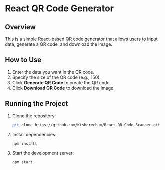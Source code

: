 # React QR Code Generator

## Overview
This is a simple React-based QR code generator that allows users to input data, generate a QR code, and download the image.

## How to Use
1. Enter the data you want in the QR code.
2. Specify the size of the QR code (e.g., 150).
3. Click **Generate QR Code** to create the QR code.
4. Click **Download QR Code** to download the image.

## Running the Project

1. Clone the repository:

    ```bash
    git clone https://github.com/Kishorecbum/React-QR-Code-Scanner.git
    ```

2. Install dependencies:

    ```bash
    npm install
    ```

3. Start the development server:

    ```bash
    npm start
    ```
